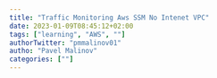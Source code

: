 ```yaml
---
title: "Traffic Monitoring Aws SSM No Intenet VPC"
date: 2023-01-09T08:45:12+02:00
tags: ["learning", "AWS", ""]
authorTwitter: "pmmalinov01" 
autho: "Pavel Malinov"
categories: [""]
---
```



